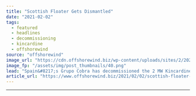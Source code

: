 ```yaml
---
title: "Scottish Floater Gets Dismantled"
date: "2021-02-02"
tags: 
  - featured
  - headlines
  - decommissioning
  - kincardine
  - offshorewind
source: "offshorewind"
image_url: "https://cdn.offshorewind.biz/wp-content/uploads/sites/2/2021/02/02135009/Scottish-Floater-Gets-Dismantled.png"
image_fp: "/assets/img/post_thumbnails/40.png"
lead: "Spain&#8217;s Grupo Cobra has decommissioned the 2 MW Kincardine WF1 floating wind turbine in"
article_url: "https://www.offshorewind.biz/2021/02/02/scottish-floater-gets-dismantled/"
---
```


---
